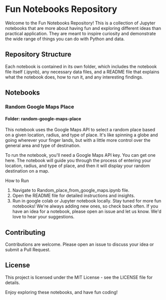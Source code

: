 # Fun Notebooks Repository
Welcome to the Fun Notebooks Repository! This is a collection of Jupyter notebooks that are more about having fun and exploring different ideas than practical application. They are meant to inspire curiosity and demonstrate the wide range of things you can do with Python and data.

## Repository Structure
Each notebook is contained in its own folder, which includes the notebook file itself (.ipynb), any necessary data files, and a README file that explains what the notebook does, how to run it, and any interesting findings.

## Notebooks
### Random Google Maps Place
#### Folder: random-google-maps-place

This notebook uses the Google Maps API to select a random place based on a given location, radius, and type of place. It's like spinning a globe and going wherever your finger lands, but with a little more control over the general area and type of destination.

To run the notebook, you'll need a Google Maps API key. You can get one here. The notebook will guide you through the process of entering your location, radius, and type of place, and then it will display your random destination on a map.

How to Run
1. Navigate to Random_place_from_google_maps.ipynb file.
2. Open the README file for detailed instructions and insights.
3. Run in google colab or Jupyter notebook locally.
Stay tuned for more fun notebooks! We're always adding new ones, so check back often. If you have an idea for a notebook, please open an issue and let us know. We'd love to hear your suggestions.

## Contributing
Contributions are welcome. Please open an issue to discuss your idea or submit a Pull Request.

## License
This project is licensed under the MIT License - see the LICENSE file for details.

Enjoy exploring these notebooks, and have fun coding!
